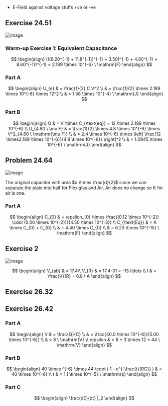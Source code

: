 - E-Field against voltage stuffs +ve or -ve

## Exercise 24.51

![image](https://obsidian-img-studies.tsun1031.xyz/2025/07/02/cbccd6d03fd39f9008ddbe0988eabbeb.png)

### Warm-up Exercise 1: Equivalent Capacitance

$$
\begin{align}
(((6.20^{-1} + 11.8^{-1})^{-1} + 3.50)^{-1} + 4.80^{-1} + 8.60^{-1})^{-1} = 2.189 \times 10^{-6} \ \mathrm{F}
\end{align}
$$

### Part A

$$
\begin{align}
U_{e}  & = \frac{1}{2} C V^2 \\
 & = \frac{1}{2} \times 2.189 \times 10^{-6} \times 12^2 \\
 & = 1.58 \times 10^{-4} \ \mathrm{J}
\end{align}
$$

### Part B

$$
\begin{align}
Q  & = V \times C_{\text{eq}} = 12 \times 2.189 \times 10^{-6} \\
U_{4.80 \ \mu F}  & = \frac{1}{2} \times 4.8 \times 10^{-6} \times V^2_{4.80 \ \mathrm{\mu F}} \\
 & = 2.4 \times 10^{-6} \times \left[ \frac{12 \times2.189 \times 10^{-6}}{4.8 \times 10^{-6}} \right]^2 \\
 & = 1.0945 \times 10^{-6} \ \mathrm{J}
\end{align}
$$

## Problem 24.64

![image](https://obsidian-img-studies.tsun1031.xyz/2025/07/02/62e71bb0714d03a9da1ea72d19cfb145.png)

The original capacitor with area $d \times \frac{d}{2}$ since we can separate the plate into half for Plexiglas and Air. Air does no change so K for air is one.

### Part A

$$
\begin{align}
C_{0}  & = \epsilon_{0} \times \frac{(0.12 \times 10^{-2}) \cdot (0.06 \times 10^{-2})}{4.50 \times 10^{-3}} \\
C_{\text{Eq}}  & = K \times C_{0} + C_{0} \\
 & = 4.40 \times C_{0} \\
 & = 6.23 \times 10^{-15} \ \mathrm{F}
\end{align}
$$

## Exercise 2

![image](https://obsidian-img-studies.tsun1031.xyz/2025/07/02/72d044b9d9c28cde744a3536969bbdaf.jpg)

$$
\begin{align}
V_{ab} & = 17.4\\
V_{R}  & = 17.4-31 = -13.\ldots \\
I  & = \frac{V}{R} = 6.8 \ A
\end{align}
$$

## Exercise 26.32

## Exercise 26.42

### Part A

$$
\begin{align}
V  & = \frac{Q}{C} \\
 & = \frac{40.0 \times 10^{-6}}{5.00 \times 10^{-6}} \\
 & = 8 \ \mathrm{V} \\
\epsilon  & = 8 + 3 \times 12 = 44 \ \mathrm{V}
\end{align}
$$

### Part B

$$
\begin{align}
40 \times ^{-6} \times 44 \cdot ( 1 - e^{-\frac{t}{RC}} )  & = 40 \times 10^{-6} \\
t  & = 1.1 \times 10^{-5} \ \mathrm{s}
\end{align}
$$

### Part C

$$
\begin{align}
\frac{dE}{dt} |_2
\end{align}
$$
